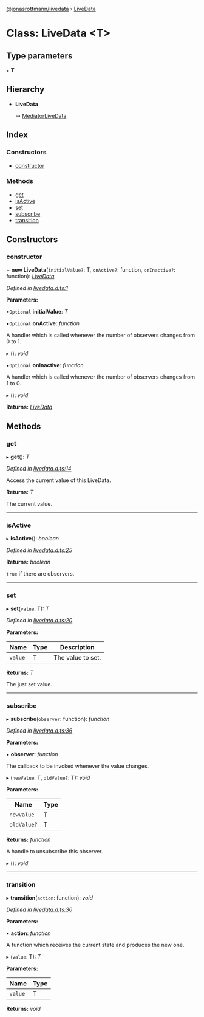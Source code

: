 [@jonasrottmann/livedata](../README.md) › [LiveData](livedata.md)

# Class: LiveData <**T**>

## Type parameters

▪ **T**

## Hierarchy

* **LiveData**

  ↳ [MediatorLiveData](mediatorlivedata.md)

## Index

### Constructors

* [constructor](livedata.md#constructor)

### Methods

* [get](livedata.md#get)
* [isActive](livedata.md#isactive)
* [set](livedata.md#set)
* [subscribe](livedata.md#subscribe)
* [transition](livedata.md#transition)

## Constructors

###  constructor

\+ **new LiveData**(`initialValue?`: T, `onActive?`: function, `onInactive?`: function): *[LiveData](livedata.md)*

*Defined in [livedata.d.ts:1](https://github.com/jonasrottmann/livedata/blob/ec75819/livedata.d.ts#L1)*

**Parameters:**

▪`Optional`  **initialValue**: *T*

▪`Optional`  **onActive**: *function*

A handler which is called whenever the number of observers changes from 0 to 1.

▸ (): *void*

▪`Optional`  **onInactive**: *function*

A handler which is called whenever the number of observers changes from 1 to 0.

▸ (): *void*

**Returns:** *[LiveData](livedata.md)*

## Methods

###  get

▸ **get**(): *T*

*Defined in [livedata.d.ts:14](https://github.com/jonasrottmann/livedata/blob/ec75819/livedata.d.ts#L14)*

Access the current value of this LiveData.

**Returns:** *T*

The current value.

___

###  isActive

▸ **isActive**(): *boolean*

*Defined in [livedata.d.ts:25](https://github.com/jonasrottmann/livedata/blob/ec75819/livedata.d.ts#L25)*

**Returns:** *boolean*

`true` if there are observers.

___

###  set

▸ **set**(`value`: T): *T*

*Defined in [livedata.d.ts:20](https://github.com/jonasrottmann/livedata/blob/ec75819/livedata.d.ts#L20)*

**Parameters:**

Name | Type | Description |
------ | ------ | ------ |
`value` | T | The value to set. |

**Returns:** *T*

The just set value.

___

###  subscribe

▸ **subscribe**(`observer`: function): *function*

*Defined in [livedata.d.ts:36](https://github.com/jonasrottmann/livedata/blob/ec75819/livedata.d.ts#L36)*

**Parameters:**

▪ **observer**: *function*

The callback to be invoked whenever the value changes.

▸ (`newValue`: T, `oldValue?`: T): *void*

**Parameters:**

Name | Type |
------ | ------ |
`newValue` | T |
`oldValue?` | T |

**Returns:** *function*

A handle to unsubscribe this observer.

▸ (): *void*

___

###  transition

▸ **transition**(`action`: function): *void*

*Defined in [livedata.d.ts:30](https://github.com/jonasrottmann/livedata/blob/ec75819/livedata.d.ts#L30)*

**Parameters:**

▪ **action**: *function*

A function which receives the current state and produces the new one.

▸ (`value`: T): *T*

**Parameters:**

Name | Type |
------ | ------ |
`value` | T |

**Returns:** *void*
